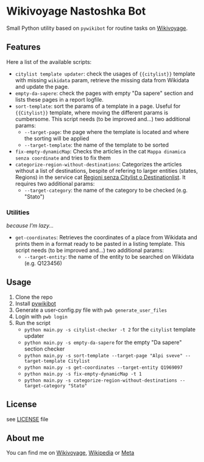 # Wikivoyage Nastoshka Bot

Small Python utility based on `pywikibot` for routine tasks on [Wikivoyage](https://it.wikivoyage.org/).


## Features
Here a list of the available scripts:
- `citylist template updater`: check the usages of `{{citylist}}` template with missing `wikidata` param, 
retrieve the missing data from Wikidata and update the page.
- `empty-da-sapere`: check the pages with empty "Da sapere" section and lists these pages in a report logfile.
- `sort-template`: sort the params of a template in a page. Useful for `{{Citylist}}` template, where moving the
different params is cumbersome. This script needs (to be improved and...) two additional params:
    - `--target-page`: the page where the template is located and where the sorting will be applied
    - `--target-template`: the name of the template to be sorted
- `fix-empty-dynamicMap`: Checks the articles in the cat `Mappa dinamica senza coordinate` and tries to fix them
- `categorize-region-without-destinations`: Categorizes the articles without a list of destinations, bespite of refering 
to larger entities (states, Regions) in the service cat [Regioni senza Citylist o Destinationlist](https://it.wikivoyage.org/wiki/Categoria:Regioni_senza_Citylist_o_Destinationlist). 
It requires two additional params:
    - `--target-category`: the name of the category to be checked (e.g. "Stato")

### Utilities
*because I'm lazy...*

- `get-coordinates`: Retrieves the coordinates of a place from Wikidata and prints them in a format ready to be pasted
in a listing template. This script needs (to be improved and...) two additional params:
    - `--target-entity`: the name of the entity to be searched on Wikidata (e.g. Q123456)


## Usage

1. Clone the repo
1. Install [pywikibot](https://www.mediawiki.org/wiki/Manual:Pywikibot/Installation#Install_Pywikibot)
2. Generate a user-config.py file with `pwb generate_user_files`
3. Login with `pwb login`
4. Run the script 
   - `python main.py -s citylist-checker -t 2` for the `citylist` template updater
   - `python main.py -s empty-da-sapere` for the empty "Da sapere" section checker
   - `python main.py -s sort-template --target-page "Alpi sveve" --target-template Citylist`
   - `python main.py -s get-coordinates --target-entity Q1969097`
   - `python main.py -s fix-empty-dynamicMap -t 1`
   - `python main.py -s categorize-region-without-destinations --target-category "Stato"`

## License
see [LICENSE](LICENSE) file


## About me

You can find me on [Wikivoyage](https://it.wikivoyage.org/wiki/Utente:Nastoshka), 
[Wikipedia](https://it.wikipedia.org/wiki/Utente:Nastoshka) or [Meta](https://meta.wikimedia.org/wiki/User:Nastoshka)